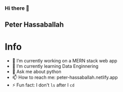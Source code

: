 ### Hi there 👋

## Peter Hassaballah
# Info

- 🔭 I’m currently working on a MERN stack web app
- 🌱 I’m currently learning Data Enginnering
- 💬 Ask me about python
- 📫 How to reach me: peter-hassaballah.netlify.app
- ⚡ Fun fact: I don't `ls` after I `cd`

